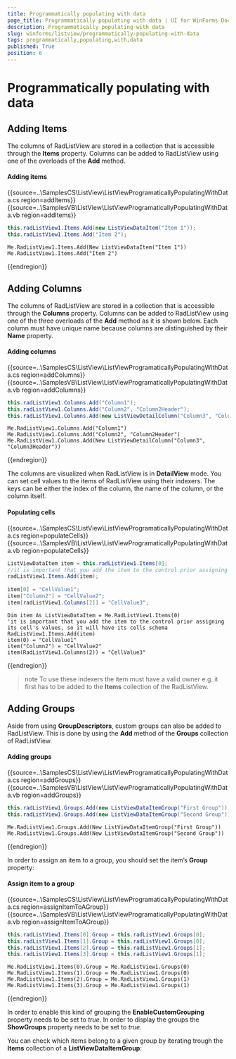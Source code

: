 ```yaml
---
title: Programmatically populating with data
page_title: Programmatically populating with data | UI for WinForms Documentation
description: Programmatically populating with data
slug: winforms/listview/programmatically-populating-with-data
tags: programmatically,populating,with,data
published: True
position: 6
---
```


# Programmatically populating with data



## Adding Items

The columns of RadListView are stored in a collection that is accessible through the __Items__ property. Columns can be added to RadListView using one of the overloads of the __Add__ method.

#### Adding items

{{source=..\SamplesCS\ListView\ListViewProgramaticallyPopulatingWithData.cs region=addItems}} 
{{source=..\SamplesVB\ListView\ListViewProgramaticallyPopulatingWithData.vb region=addItems}} 

````C#
this.radListView1.Items.Add(new ListViewDataItem("Item 1"));
this.radListView1.Items.Add("Item 2");

````
````VB.NET
Me.RadListView1.Items.Add(New ListViewDataItem("Item 1"))
Me.RadListView1.Items.Add("Item 2")

````

{{endregion}} 

## Adding Columns

The columns of RadListView are stored in a collection that is accessible through the __Columns__ property. Columns can be added to RadListView using one of the three overloads of the __Add__ method as it is shown below. Each column must have unique name because columns are distinguished by their __Name__ property. 

#### Adding columns

{{source=..\SamplesCS\ListView\ListViewProgramaticallyPopulatingWithData.cs region=addColumns}} 
{{source=..\SamplesVB\ListView\ListViewProgramaticallyPopulatingWithData.vb region=addColumns}} 

````C#
this.radListView1.Columns.Add("Column1");
this.radListView1.Columns.Add("Column2", "Column2Header");
this.radListView1.Columns.Add(new ListViewDetailColumn("Column3", "Column3Header"));

````
````VB.NET
Me.RadListView1.Columns.Add("Column1")
Me.RadListView1.Columns.Add("Column2", "Column2Header")
Me.RadListView1.Columns.Add(New ListViewDetailColumn("Column3", "Column3Header"))

````

{{endregion}} 

The columns are visualized when RadListView is in __DetailView__ mode. You can set cell values to the items of RadListView using their indexers. The keys can be either the index of the column, the name of the column, or the column itself.

#### Populating cells

{{source=..\SamplesCS\ListView\ListViewProgramaticallyPopulatingWithData.cs region=populateCells}} 
{{source=..\SamplesVB\ListView\ListViewProgramaticallyPopulatingWithData.vb region=populateCells}} 

````C#
ListViewDataItem item = this.radListView1.Items[0];
//it is important that you add the item to the control prior assigning its cell's values, so it will have its cells schema
radListView1.Items.Add(item);
            
item[0] = "CellValue1";
item["Column2"] = "CellValue2";
item[radListView1.Columns[2]] = "CellValue3";

````
````VB.NET
Dim item As ListViewDataItem = Me.RadListView1.Items(0)
'it is important that you add the item to the control prior assigning its cell's values, so it will have its cells schema
RadListView1.Items.Add(item)
item(0) = "CellValue1"
item("Column2") = "CellValue2"
item(RadListView1.Columns(2)) = "CellValue3"

````

{{endregion}} 

>note To use these indexers the item must have a valid owner e.g. it first has to be added to the __Items__ collection of the RadListView.
>


## Adding Groups

Aside from using __GroupDescriptors__, custom groups can also be added to RadListView. This is done by using the __Add__ method of the __Groups__ collection of RadListView.

#### Adding groups

{{source=..\SamplesCS\ListView\ListViewProgramaticallyPopulatingWithData.cs region=addGroups}} 
{{source=..\SamplesVB\ListView\ListViewProgramaticallyPopulatingWithData.vb region=addGroups}} 

````C#
this.radListView1.Groups.Add(new ListViewDataItemGroup("First Group"));
this.radListView1.Groups.Add(new ListViewDataItemGroup("Second Group"));

````
````VB.NET
Me.RadListView1.Groups.Add(New ListViewDataItemGroup("First Group"))
Me.RadListView1.Groups.Add(New ListViewDataItemGroup("Second Group"))

````

{{endregion}} 

In order to assign an item to a group, you should set the item’s __Group__ property:

#### Assign item to a group

{{source=..\SamplesCS\ListView\ListViewProgramaticallyPopulatingWithData.cs region=assignItemToAGroup}} 
{{source=..\SamplesVB\ListView\ListViewProgramaticallyPopulatingWithData.vb region=assignItemToAGroup}} 

````C#
this.radListView1.Items[0].Group = this.radListView1.Groups[0];
this.radListView1.Items[1].Group = this.radListView1.Groups[0];
this.radListView1.Items[2].Group = this.radListView1.Groups[1];
this.radListView1.Items[3].Group = this.radListView1.Groups[1];

````
````VB.NET
Me.RadListView1.Items(0).Group = Me.RadListView1.Groups(0)
Me.RadListView1.Items(1).Group = Me.RadListView1.Groups(0)
Me.RadListView1.Items(2).Group = Me.RadListView1.Groups(1)
Me.RadListView1.Items(3).Group = Me.RadListView1.Groups(1)

````

{{endregion}} 

In order to enable this kind of grouping the __EnableCustomGrouping__ property needs to be set to *true*. In order to display the groups the __ShowGroups__ property needs to be set to *true*.
		

You can check which items belong to a given group by iterating trough the __Items__ collection of a __ListViewDataItemGroup__:
		

